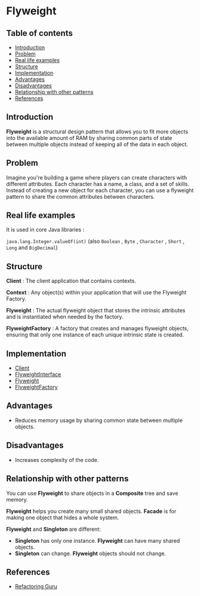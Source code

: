 # Flyweight

## Table of contents

- [Introduction](#introduction)
- [Problem](#problem)
- [Real life examples](#real-life-examples)
- [Structure](#structure)
- [Implementation](#implementation)
- [Advantages](#advantages)
- [Disadvantages](#disadvantages)
- [Relationship with other patterns](#relationship-with-other-patterns)
- [References](#references)

## Introduction

**Flyweight** is a structural design pattern that allows you to fit more objects into the available amount of RAM by sharing common parts of state between multiple objects instead of keeping all of the data in each object.

## Problem

Imagine you're building a game where players can create characters with different attributes. Each character has a name, a class, and a set of skills. Instead of creating a new object for each character, you can use a flyweight pattern to share the common attributes between characters.

## Real life examples

It is used in core Java libraries :

`java.lang.Integer.valueOf(int)` (also `Boolean` , `Byte` , `Character` , `Short` , `Long` and `BigDecimal`)

## Structure

**Client** : The client application that contains contexts.

**Context** : Any object(s) within your application that will use the Flyweight Factory.

**Flyweight** : The actual flyweight object that stores the intrinsic attributes and is instantiated when needed by the factory.

**FlyweightFactory** : A factory that creates and manages flyweight objects, ensuring that only one instance of each unique intrinsic state is created.

## Implementation

- [Client](src/Main.java)
- [FlyweightInterface](src/Letter.java)
- [Flyweight](src/DocumentCharacter.java)
- [FlyweightFactory](src/LetterFactory.java)

## Advantages

- Reduces memory usage by sharing common state between multiple objects.

## Disadvantages

- Increases complexity of the code.

## Relationship with other patterns

You can use **Flyweight** to share objects in a **Composite** tree and save memory.

**Flyweight** helps you create many small shared objects. **Facade** is for making one object that hides a whole system.

**Flyweight** and **Singleton** are different:

- **Singleton** has only one instance. **Flyweight** can have many shared objects.
- **Singleton** can change. **Flyweight** objects should not change.

## References

- [Refactoring Guru](https://refactoring.guru/design-patterns/flyweight)
